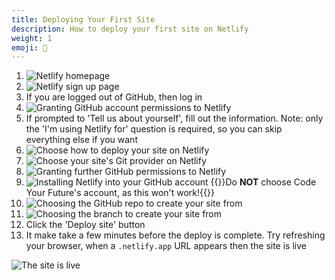 ```yaml
---
title: Deploying Your First Site
description: How to deploy your first site on Netlify
weight: 1
emoji: 🚀
---
```


1. ![Netlify homepage](01-netlify-homepage.png "Visit https://www.netlify.com/ and click the 'Sign up' button in the top navigation")
1. ![Netlify sign up page](02-netlify-signup.png "Choose 'GitHub' on the sign up page")
1. If you are logged out of GitHub, then log in
1. ![Granting GitHub account permissions to Netlify](03-github-account-permissions.png "Read the permissions and click the 'Authorize netlify' button")
1. If prompted to 'Tell us about yourself', fill out the information. Note: only the 'I'm using Netlify for' question is required, so you can skip everything else if you want
1. ![Choose how to deploy your site on Netlify](04-deploy-first-project.png "Click the 'Import from Git' button")
1. ![Choose your site's Git provider on Netlify](05-git-provider.png "When asked to connect a Git provider, click the 'GitHub' button")
1. ![Granting further GitHub permissions to Netlify](06-github-further-permissions.png "A pop-up window will ask for some more GitHub permissions. Click the 'Authorize Netlify' button")
1. ![Installing Netlify into your GitHub account](07-install-netlify.png "You will be asked to 'Install Netlify'. If you are prompted 'Where do you want to install Netlify', choose _your personal_ GitHub username.") {{<note type="warning" title="Warning">}}Do **NOT** choose Code Your Future's account, as this won't work!{{</note>}}
1. ![Choosing the GitHub repo to create your site from](08-choose-repo.png "Select the GitHub repo to create a site from")
1. ![Choosing the branch to create your site from](09-choose-branch.png "Under 'Branch to deploy' choose the 'main' branch of your repo, which is usually called `main`. You do not need to change anything under 'Customize build settings', Netlify will do this for you")
1. Click the 'Deploy site' button
1. It make take a few minutes before the deploy is complete. Try refreshing your browser, when a `.netlify.app` URL appears then the site is live

![The site is live](10-site-is-live.png)
